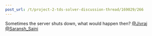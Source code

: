 ```yaml
---
post_url: /t/project-2-tds-solver-discussion-thread/169029/266
---
```

Sometimes the server shuts down, what would happen then? [@Jivraj](/u/jivraj) [@Saransh\_Saini](/u/saransh_saini)